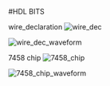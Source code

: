 #HDL BITS


wire_declaration
![wire_dec](https://github.com/user-attachments/assets/5e4ca048-704f-4afc-94dd-e5acf6acc647)


![wire_dec_waveform](https://github.com/user-attachments/assets/daafd08f-1fce-4f65-a31e-6e8b811da23e)


7458 chip
![7458_chip](https://github.com/user-attachments/assets/8ea0e1bb-558b-4f6d-96f2-41816a3092e0)


![7458_chip_waveform](https://github.com/user-attachments/assets/6aaad3a5-5bfe-4e86-8b44-fa051fa92715)

